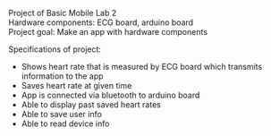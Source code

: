 Project of Basic Mobile Lab 2  
Hardware components: ECG board, arduino board  
Project goal: Make an app with hardware components  

Specifications of project:
- Shows heart rate that is measured by ECG board which transmits information to the app
- Saves heart rate at given time
- App is connected via bluetooth to arduino board
- Able to display past saved heart rates
- Able to save user info
- Able to read device info
